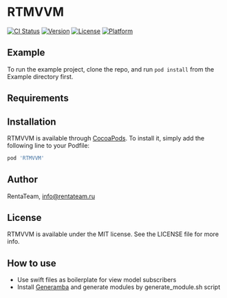 # RTMVVM

[![CI Status](https://img.shields.io/travis/a-25/RTMVVM.svg?style=flat)](https://travis-ci.org/a-25/RTMVVM)
[![Version](https://img.shields.io/cocoapods/v/RTMVVM.svg?style=flat)](https://cocoapods.org/pods/RTMVVM)
[![License](https://img.shields.io/cocoapods/l/RTMVVM.svg?style=flat)](https://cocoapods.org/pods/RTMVVM)
[![Platform](https://img.shields.io/cocoapods/p/RTMVVM.svg?style=flat)](https://cocoapods.org/pods/RTMVVM)

## Example

To run the example project, clone the repo, and run `pod install` from the Example directory first.

## Requirements

## Installation

RTMVVM is available through [CocoaPods](https://cocoapods.org). To install
it, simply add the following line to your Podfile:

```ruby
pod 'RTMVVM'
```

## Author

RentaTeam, info@rentateam.ru

## License

RTMVVM is available under the MIT license. See the LICENSE file for more info.


## How to use

- Use swift files as boilerplate for view model subscribers
- Install [Generamba](https://github.com/rambler-digital-solutions/Generamba) and generate modules by  generate_module.sh script
